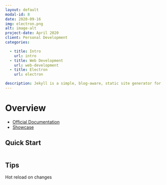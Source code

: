 ```yaml
---
layout: default
modal-id: 8
date: 2020-09-16
img: electron.png
alt: image-alt
project-date: April 2020
client: Personal Development
categories: 

  - title: Intro
    url: intro
  - title: Web Development
    url: web-development
  - title: Electron
    url: electron

description: Jekyll is a simple, blog-aware, static site generator for personal, project, or organization sites. Written in Ruby by Tom Preston-Werner, GitHub's co-founder, it is distributed under the open source MIT license
---
```


# Overview

- [Official Documentation](https://www.electronjs.org/)
- [Showcase](https://www.electronjs.org/apps)

## Quick Start

```terminal

```

## Tips

Hot reload on changes

```terminal
```
